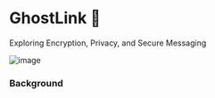 # GhostLink 👻
Exploring Encryption, Privacy, and Secure Messaging

![image](https://github.com/skhan943/ghost-link/assets/72502583/ea65739d-b299-43ae-aa52-5733a3d762de)

### Background
